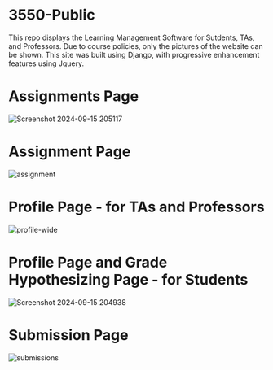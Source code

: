 # 3550-Public
This repo displays the Learning Management Software for Sutdents, TAs, and Professors. 
Due to course policies, only the pictures of the website can be shown.
This site was built using Django, with progressive enhancement features using Jquery.

# Assignments Page
![Screenshot 2024-09-15 205117](https://github.com/user-attachments/assets/f7eac1e4-a0b6-4912-a167-98a9bfb3aec7)

# Assignment Page
![assignment](https://github.com/user-attachments/assets/891340fb-a721-4952-8f05-474d8f3b62bd)

# Profile Page - for TAs and Professors
![profile-wide](https://github.com/user-attachments/assets/90216673-9844-4f9f-ad0a-dca4c7e813d2)

# Profile Page and Grade Hypothesizing Page - for Students
![Screenshot 2024-09-15 204938](https://github.com/user-attachments/assets/7f4fae1b-d6cc-484b-9d55-3925373b1b0b)

# Submission Page
![submissions](https://github.com/user-attachments/assets/a9966f0c-4ffd-4c2b-bc17-810618278579)

